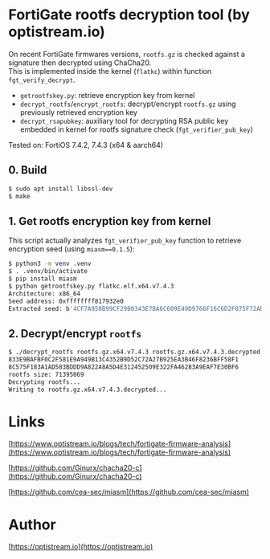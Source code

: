 # FortiGate rootfs decryption tool (by optistream.io)

On recent FortiGate firmwares versions, `rootfs.gz` is checked against a signature then decrypted using ChaCha20.  
This is implemented inside the kernel (`flatkc`) within function `fgt_verify_decrypt`.

- `getrootfskey.py`: retrieve encryption key from kernel
- `decrypt_rootfs`/`encrypt_rootfs`: decrypt/encrypt `rootfs.gz` using previously retrieved encryption key
- `decrypt_rsapubkey`: auxiliary tool for decrypting RSA public key embedded in kernel for rootfs signature check (`fgt_verifier_pub_key`)

Tested on: FortiOS 7.4.2, 7.4.3 (x64 & aarch64)

## 0. Build

```bash
$ sudo apt install libssl-dev
$ make
```

## 1. Get rootfs encryption key from kernel

This script actually analyzes `fgt_verifier_pub_key` function to retrieve encryption seed (using `miasm==0.1.5`):

```bash
$ python3 -m venv .venv
$ . .venv/bin/activate
$ pip install miasm
$ python getrootfskey.py flatkc.elf.x64.v7.4.3
Architecture: x86_64
Seed address: 0xffffffff817932e0
Extracted seed: b'4CF7A950B99CF29B0343E7BA6C609E49D9766F16C6D2F075F72AD400542F0765'
```

## 2. Decrypt/encrypt `rootfs`

```bash
$ ./decrypt_rootfs rootfs.gz.x64.v7.4.3 rootfs.gz.x64.v7.4.3.decrypted 4CF7A950B99CF29B0343E7BA6C609E49D9766F16C6D2F075F72AD400542F0765
833E9BAFBF0C2F581E9A949B13C4352B9D52C72A27B925EA3B46F8236BFF58F1
8C575F183A1AD583BDDD9A822A8A5D4E312452509E322FA46283A9EAF7E30BF6
rootfs size: 71395069
Decrypting rootfs...
Writing to rootfs.gz.x64.v7.4.3.decrypted...
```

# Links

[https://www.optistream.io/blogs/tech/fortigate-firmware-analysis](https://www.optistream.io/blogs/tech/fortigate-firmware-analysis)

[https://github.com/Ginurx/chacha20-c](https://github.com/Ginurx/chacha20-c)

[https://github.com/cea-sec/miasm](https://github.com/cea-sec/miasm)

# Author

[https://optistream.io](https://optistream.io)
